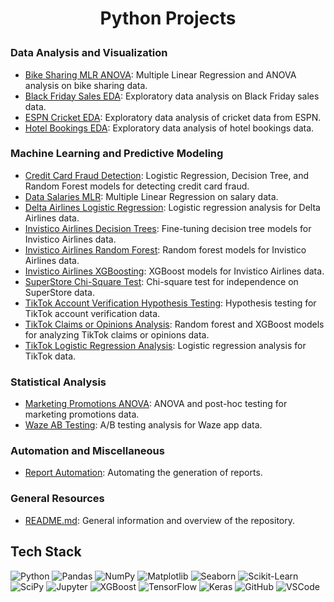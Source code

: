 # <p align="center">Python Projects</p>

<h3>Data Analysis and Visualization</h3>

- <a href="https://github.com/kunalg569/Python_Projects/tree/main/Bike_Sharing_MLR_ANOVA">Bike Sharing MLR ANOVA</a>: Multiple Linear Regression and ANOVA analysis on bike sharing data.
- <a href="https://github.com/kunalg569/Python_Projects/tree/main/Black_Friday_Sales_EDA">Black Friday Sales EDA</a>: Exploratory data analysis on Black Friday sales data.
- <a href="https://github.com/kunalg569/Python_Projects/tree/main/ESPN_Cricket_EDA">ESPN Cricket EDA</a>: Exploratory data analysis of cricket data from ESPN.
- <a href="https://github.com/kunalg569/Python_Projects/tree/main/Hotel_Bookings_EDA">Hotel Bookings EDA</a>: Exploratory data analysis of hotel bookings data.

<h3>Machine Learning and Predictive Modeling</h3>

- <a href="https://github.com/kunalg569/Python_Projects/tree/main/Credit_Card_Fraud_LogReg_DTree_RandForest">Credit Card Fraud Detection</a>: Logistic Regression, Decision Tree, and Random Forest models for detecting credit card fraud.
- <a href="https://github.com/kunalg569/Python_Projects/tree/main/Data_Salaries_MLR">Data Salaries MLR</a>: Multiple Linear Regression on salary data.
- <a href="https://github.com/kunalg569/Python_Projects/tree/main/Delta_Airlines_Logistic_Regression">Delta Airlines Logistic Regression</a>: Logistic regression analysis for Delta Airlines data.
- <a href="https://github.com/kunalg569/Python_Projects/tree/main/InvisticoAirlines_Fine_Tuning_decision_trees">Invistico Airlines Decision Trees</a>: Fine-tuning decision tree models for Invistico Airlines data.
- <a href="https://github.com/kunalg569/Python_Projects/tree/main/InvisticoAirlines_RandForest">Invistico Airlines Random Forest</a>: Random forest models for Invistico Airlines data.
- <a href="https://github.com/kunalg569/Python_Projects/tree/main/Invistico_Airlines_XGBoosting">Invistico Airlines XGBoosting</a>: XGBoost models for Invistico Airlines data.
- <a href="https://github.com/kunalg569/Python_Projects/tree/main/SuperStore_Chi_Square_Test_For_Independence">SuperStore Chi-Square Test</a>: Chi-square test for independence on SuperStore data.
- <a href="https://github.com/kunalg569/Python_Projects/tree/main/TikTok_Acc_Verification_Hypothesis_Testing">TikTok Account Verification Hypothesis Testing</a>: Hypothesis testing for TikTok account verification data.
- <a href="https://github.com/kunalg569/Python_Projects/tree/main/TikTok_ClaimsOrOpinions_RandForest_XGBoost">TikTok Claims or Opinions Analysis</a>: Random forest and XGBoost models for analyzing TikTok claims or opinions data.
- <a href="https://github.com/kunalg569/Python_Projects/tree/main/Tik_Tok_Logistic_Regression_Analysis">TikTok Logistic Regression Analysis</a>: Logistic regression analysis for TikTok data.

<h3>Statistical Analysis</h3>

- <a href="https://github.com/kunalg569/Python_Projects/tree/main/MarktingPromotions_ANOVA_Post_hoc_test">Marketing Promotions ANOVA</a>: ANOVA and post-hoc testing for marketing promotions data.
- <a href="https://github.com/kunalg569/Python_Projects/tree/main/Waze_AB_Testing">Waze AB Testing</a>: A/B testing analysis for Waze app data.

<h3>Automation and Miscellaneous</h3>

- <a href="https://github.com/kunalg569/Python_Projects/tree/main/Report_Automation">Report Automation</a>: Automating the generation of reports.

<h3>General Resources</h3>

- <a href="https://github.com/kunalg569/Python_Projects/tree/main/README.md">README.md</a>: General information and overview of the repository.

## Tech Stack

![Python](https://img.shields.io/badge/python-3670A0?style=for-the-badge&logo=python&logoColor=ffdd54)
![Pandas](https://img.shields.io/badge/pandas-150458?style=for-the-badge&logo=pandas&logoColor=white)
![NumPy](https://img.shields.io/badge/numpy-013243?style=for-the-badge&logo=numpy&logoColor=white)
![Matplotlib](https://img.shields.io/badge/matplotlib-ffffff?style=for-the-badge&logo=matplotlib&logoColor=black)
![Seaborn](https://img.shields.io/badge/seaborn-3776AB?style=for-the-badge&logo=seaborn&logoColor=white)
![Scikit-Learn](https://img.shields.io/badge/scikit--learn-F7931E?style=for-the-badge&logo=scikit-learn&logoColor=white)
![SciPy](https://img.shields.io/badge/SciPy-8CAAE6?style=for-the-badge&logo=scipy&logoColor=white)
![Jupyter](https://img.shields.io/badge/jupyter-F37626?style=for-the-badge&logo=jupyter&logoColor=white)
![XGBoost](https://img.shields.io/badge/xgboost-FF6600?style=for-the-badge&logo=xgboost&logoColor=white)
![TensorFlow](https://img.shields.io/badge/tensorflow-FF6F00?style=for-the-badge&logo=tensorflow&logoColor=white)
![Keras](https://img.shields.io/badge/Keras-D00000?style=for-the-badge&logo=keras&logoColor=white)
![GitHub](https://img.shields.io/badge/github-181717?style=for-the-badge&logo=github&logoColor=white)
![VSCode](https://img.shields.io/badge/VSCode-007ACC?style=for-the-badge&logo=visual-studio-code&logoColor=white)
